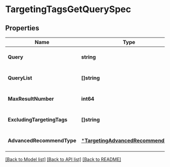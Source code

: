 # TargetingTagsGetQuerySpec

## Properties
Name | Type | Description | Notes
------------ | ------------- | ------------- | -------------
**Query** | **string** |  | [optional] [default to null]
**QueryList** | **[]string** |  | [optional] [default to null]
**MaxResultNumber** | **int64** |  | [optional] [default to null]
**ExcludingTargetingTags** | **[]string** |  | [optional] [default to null]
**AdvancedRecommendType** | [***TargetingAdvancedRecommendType**](TargetingAdvancedRecommendType.md) |  | [optional] [default to null]

[[Back to Model list]](../README.md#documentation-for-models) [[Back to API list]](../README.md#documentation-for-api-endpoints) [[Back to README]](../README.md)


